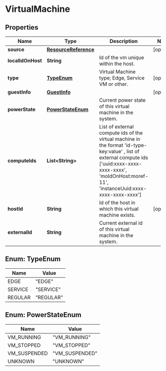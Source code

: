 # VirtualMachine

## Properties
Name | Type | Description | Notes
------------ | ------------- | ------------- | -------------
**source** | [**ResourceReference**](ResourceReference.md) |  |  [optional]
**localIdOnHost** | **String** | Id of the vm unique within the host. | 
**type** | [**TypeEnum**](#TypeEnum) | Virtual Machine type; Edge, Service VM or other. |  [optional]
**guestInfo** | [**GuestInfo**](GuestInfo.md) |  |  [optional]
**powerState** | [**PowerStateEnum**](#PowerStateEnum) | Current power state of this virtual machine in the system. | 
**computeIds** | **List&lt;String&gt;** | List of external compute ids of the virtual machine in the format &#x27;id-type-key:value&#x27; , list of external compute ids [&#x27;uuid:xxxx-xxxx-xxxx-xxxx&#x27;, &#x27;moIdOnHost:moref-11&#x27;, &#x27;instanceUuid:xxxx-xxxx-xxxx-xxxx&#x27;] | 
**hostId** | **String** | Id of the host in which this virtual machine exists. |  [optional]
**externalId** | **String** | Current external id of this virtual machine in the system. | 

<a name="TypeEnum"></a>
## Enum: TypeEnum
Name | Value
---- | -----
EDGE | &quot;EDGE&quot;
SERVICE | &quot;SERVICE&quot;
REGULAR | &quot;REGULAR&quot;

<a name="PowerStateEnum"></a>
## Enum: PowerStateEnum
Name | Value
---- | -----
VM_RUNNING | &quot;VM_RUNNING&quot;
VM_STOPPED | &quot;VM_STOPPED&quot;
VM_SUSPENDED | &quot;VM_SUSPENDED&quot;
UNKNOWN | &quot;UNKNOWN&quot;
